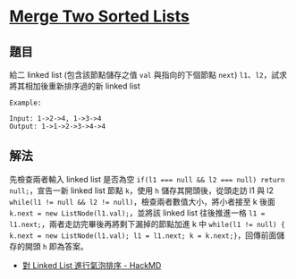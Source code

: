 # [Merge Two Sorted Lists](https://leetcode.com/problems/merge-two-sorted-lists/)

## 題目

給二 linked list (包含該節點儲存之值 `val` 與指向的下個節點 `next`) `l1`、`l2`，試求將其相加後重新排序過的新 linked list

```
Example:

Input: 1->2->4, 1->3->4
Output: 1->1->2->3->4->4

```

## 解法

先檢查兩者輸入 linked list 是否為空 `if(l1 === null && l2 === null) return null;`，宣告一新 linked list 節點 `k`，使用 `h` 儲存其開頭後，從頭走訪 l1 與 l2 `while(l1 != null && l2 != null)`，檢查兩者數值大小，將小者接至 k 後面 `k.next = new ListNode(l1.val);`，並將該 linked list 往後推進一格 `l1 = l1.next;`，兩者走訪完畢後再將剩下漏掉的節點加進 k 中 `while(l1 != null) { k.next = new ListNode(l1.val); l1 = l1.next; k = k.next;}`，回傳前面儲存的開頭 `h` 即為答案。

- [對 Linked List 進行氣泡排序 - HackMD](https://hackmd.io/@jx-9TgcOR064N3oN7__dvg/BklGm1MhZ?type=view)